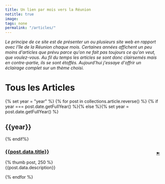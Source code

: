 ```yaml
---
title: Un lien par mois vers la Réunion
notitle: true
image:
tags: none
permalink: "/articles/"
---
```


_Le principe de ce site est de présenter un ou plusieurs site web en rapport avec l'île de la Réunion chaque mois. Certaines années affichent un peu moins d'articles que prévu parce qu'on ne fait pas toujours ce qu'on veut, que voulez-vous. Au fil du temps les articles se sont donc clairsemés mais en contre-partie, ils se sont étoffés. Aujourd'hui j'essaye d'offrir un éclairage complet sur un thème choisi._

# Tous les Articles
{% set year = "year" %}
{% for post in collections.article.reverse() %}
  {% if year === post.date.getFullYear() %}{% else %}{% set year = post.date.getFullYear() %}
## {{year}}
  {% endif%}
<p style="float:right;"><a href="{{post.url}}" class="button" title="Lire la suite">➽</a>
</p>

### [{{post.data.title}}]({{post.url}})

<p class="smaller">{% thumb post, 250 %}<br>{{post.data.description}}</p>
{% endfor %}

